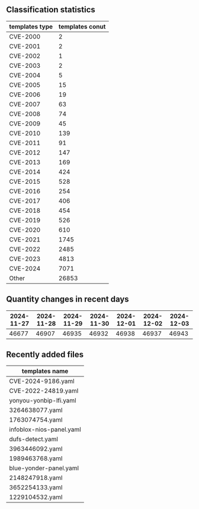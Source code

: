 ## Classification statistics
| templates type | templates conut | 
| --- | --- |
| CVE-2000 | 2 |
| CVE-2001 | 2 |
| CVE-2002 | 1 |
| CVE-2003 | 2 |
| CVE-2004 | 5 |
| CVE-2005 | 15 |
| CVE-2006 | 19 |
| CVE-2007 | 63 |
| CVE-2008 | 74 |
| CVE-2009 | 45 |
| CVE-2010 | 139 |
| CVE-2011 | 91 |
| CVE-2012 | 147 |
| CVE-2013 | 169 |
| CVE-2014 | 424 |
| CVE-2015 | 528 |
| CVE-2016 | 254 |
| CVE-2017 | 406 |
| CVE-2018 | 454 |
| CVE-2019 | 526 |
| CVE-2020 | 610 |
| CVE-2021 | 1745 |
| CVE-2022 | 2485 |
| CVE-2023 | 4813 |
| CVE-2024 | 7071 |
| Other | 26853 |
## Quantity changes in recent days
|2024-11-27 | 2024-11-28 | 2024-11-29 | 2024-11-30 | 2024-12-01 | 2024-12-02 | 2024-12-03|
|--- | ------ | ------ | ------ | ------ | ------ | ---|
|46677 | 46907 | 46935 | 46932 | 46938 | 46937 | 46943|
## Recently added files
| templates name | 
| --- |
| CVE-2024-9186.yaml |
| CVE-2022-24819.yaml |
| yonyou-yonbip-lfi.yaml |
| 3264638077.yaml |
| 1763074754.yaml |
| infoblox-nios-panel.yaml |
| dufs-detect.yaml |
| 3963446092.yaml |
| 1989463768.yaml |
| blue-yonder-panel.yaml |
| 2148247918.yaml |
| 3652254133.yaml |
| 1229104532.yaml |
